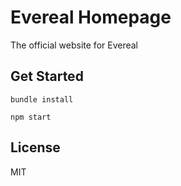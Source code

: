 # Evereal Homepage
The official website for Evereal

## Get Started
```
bundle install

npm start
```

## License

MIT
